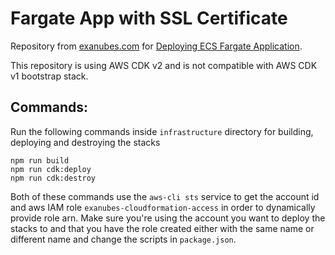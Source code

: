 # Fargate App with SSL Certificate 


Repository from [exanubes.com](https://exanubes.com) for [Deploying ECS Fargate Application](https://exanubes.com/blog/adding-ssl-certificate-to-fargate-app).


This repository is using AWS CDK v2 and is not compatible with AWS CDK v1 bootstrap stack.

## Commands:

Run the following commands inside `infrastructure` directory for building, deploying and destroying the stacks

```
npm run build
npm run cdk:deploy
npm run cdk:destroy
```


Both of these commands use the `aws-cli sts` service to get the account id and aws IAM role `exanubes-cloudformation-access` in order to dynamically provide role arn. Make sure you're using the account you want to deploy the stacks to and that you have the role created either with the same name or different name and change the scripts in `package.json`.
